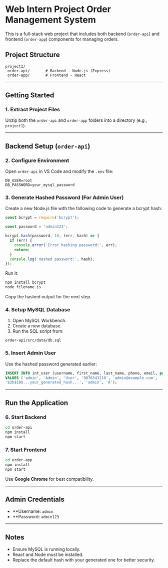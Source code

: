 # Web Intern Project Order Management System

This is a full-stack web project that includes both backend (`order-api`) and frontend (`order-app`) components for managing orders.

##  Project Structure

```
project1/
 order-api/       # Backend - Node.js (Express)
 order-app/       # Frontend - React
```

---

## Getting Started

### 1. Extract Project Files

Unzip both the `order-api` and `order-app` folders into a directory (e.g., `project1`).

---

## Backend Setup (`order-api`)

### 2. Configure Environment

Open `order-api` in VS Code and modify the `.env` file:

```env
DB_USER=root
DB_PASSWORD=your_mysql_password
```

### 3. Generate Hashed Password (For Admin User)

Create a new Node.js file with the following code to generate a bcrypt hash:

```js
const bcrypt = require('bcrypt');

const password = 'admin123';

bcrypt.hash(password, 10, (err, hash) => {
  if (err) {
    console.error('Error hashing password:', err);
    return;
  }
  console.log('Hashed password:', hash);
});
```

Run it:

```bash
npm install bcrypt
node filename.js
```

Copy the hashed output for the next step.

### 4. Setup MySQL Database

1. Open MySQL Workbench.
2. Create a new database.
3. Run the SQL script from:

```
order-api/src/data/db.sql
```

### 5. Insert Admin User

Use the hashed password generated earlier:

```sql
INSERT INTO int_user (username, first_name, last_name, phone, email, password, role, status)
VALUES ('admin', 'Admin', 'User', '9876543210', 'admin@example.com',
'$2b$10$...your_generated_hash...', 'admin', 'A');
```

---

## Run the Application

### 6. Start Backend

```bash
cd order-api
npm install
npm start
```

### 7. Start Frontend

```bash
cd order-app
npm install
npm start
```

Use **Google Chrome** for best compatibility.

---

## Admin Credentials

- **Username: `admin`  
- **Password: `admin123`

---

## Notes

- Ensure MySQL is running locally.
- React and Node must be installed.
- Replace the default hash with your generated one for better security.